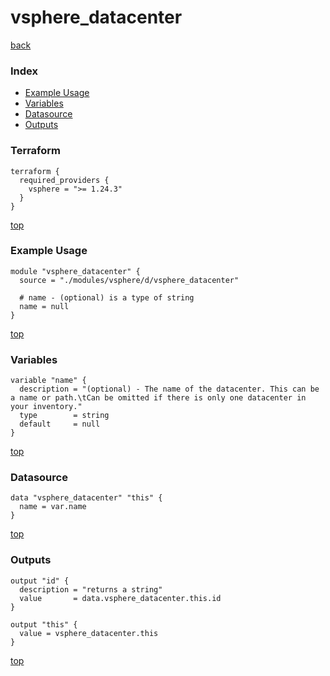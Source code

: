 # vsphere_datacenter

[back](../vsphere.md)

### Index

- [Example Usage](#example-usage)
- [Variables](#variables)
- [Datasource](#datasource)
- [Outputs](#outputs)

### Terraform

```hcl
terraform {
  required_providers {
    vsphere = ">= 1.24.3"
  }
}
```

[top](#index)

### Example Usage

```hcl
module "vsphere_datacenter" {
  source = "./modules/vsphere/d/vsphere_datacenter"

  # name - (optional) is a type of string
  name = null
}
```

[top](#index)

### Variables

```hcl
variable "name" {
  description = "(optional) - The name of the datacenter. This can be a name or path.\tCan be omitted if there is only one datacenter in your inventory."
  type        = string
  default     = null
}
```

[top](#index)

### Datasource

```hcl
data "vsphere_datacenter" "this" {
  name = var.name
}
```

[top](#index)

### Outputs

```hcl
output "id" {
  description = "returns a string"
  value       = data.vsphere_datacenter.this.id
}

output "this" {
  value = vsphere_datacenter.this
}
```

[top](#index)